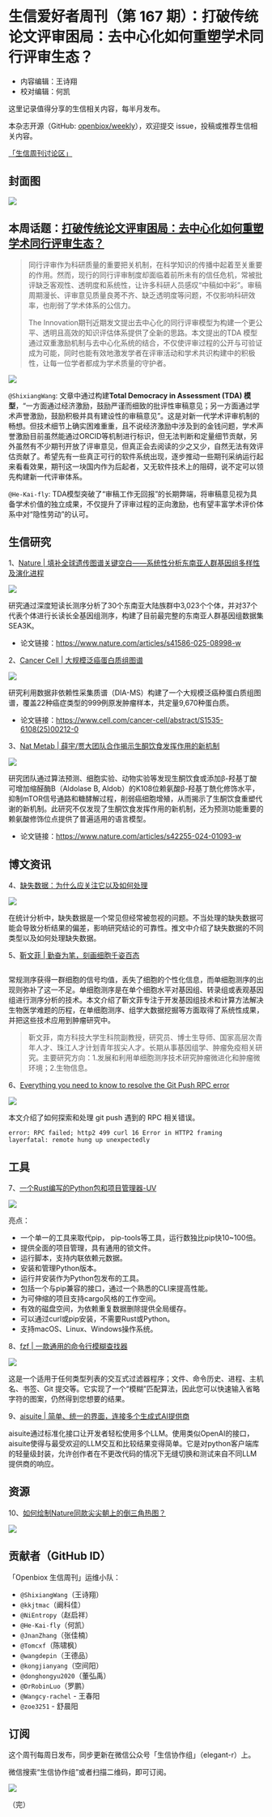 # 生信爱好者周刊（第 167 期）：打破传统论文评审困局：去中心化如何重塑学术同行评审生态？

- 内容编辑：王诗翔
- 校对编辑：何凯

这里记录值得分享的生信相关内容，每半月发布。

本杂志开源（GitHub: [openbiox/weekly](https://github.com/openbiox/weekly)），欢迎提交 issue，投稿或推荐生信相关内容。

[「生信周刊讨论区」](https://github.com/openbiox/weekly/discussions)

## 封面图

![](https://weekly-1301043367.cos.ap-shanghai.myqcloud.com/20250607213921060.png)



## 本周话题：[打破传统论文评审困局：去中心化如何重塑学术同行评审生态？](https://mp.weixin.qq.com/s/TEA4S6ACL3IIueX2CIgwXA)

> 同行评审作为科研质量的重要把关机制，在科学知识的传播中起着至关重要的作用。然而，现行的同行评审制度却面临着前所未有的信任危机，常被批评缺乏客观性、透明度和系统性，让许多科研人员感叹“中稿如中彩”。审稿周期漫长、评审意见质量良莠不齐、缺乏透明度等问题，不仅影响科研效率，也削弱了学术体系的公信力。
>
> The Innovation期刊近期发文提出去中心化的同行评审模型为构建一个更公平、透明且高效的知识评估体系提供了全新的思路。本文提出的TDA 模型通过双重激励机制与去中心化系统的结合，不仅使评审过程的公开与可验证成为可能，同时也能有效地激发学者在评审活动和学术共识构建中的积极性，让每一位学者都成为学术质量的守护者。

![](https://weekly-1301043367.cos.ap-shanghai.myqcloud.com/20250607221555363.webp)

`@ShixiangWang`: 文章中通过构建**Total Democracy in Assessment (TDA) 模型**，“一方面通过经济激励，鼓励严谨而细致的批评性审稿意见；另一方面通过学术声誉激励，鼓励积极并具有建设性的审稿意见”。这是对新一代学术评审机制的畅想。但技术细节上确实困难重重，且不说经济激励中涉及到的金钱问题，学术声誉激励目前虽然能通过ORCID等机制进行标识，但无法判断和定量细节贡献，另外虽然有不少期刊开放了评审意见，但真正会去阅读的少之又少，自然无法有效评估贡献了。希望先有一些真正可行的软件系统出现，逐步推动一些期刊采纳运行起来看看效果，期刊这一块国内作为后起者，又无软件技术上的阻碍，说不定可以领先构建新一代评审体系。

`@He-Kai-fly`: TDA模型突破了“审稿工作无回报”的长期弊端，将审稿意见视为具备学术价值的独立成果，不仅提升了评审过程的正向激励，也有望丰富学术评价体系中对“隐性劳动”的认可。



## 生信研究

1、[Nature | 填补全球遗传图谱关键空白——系统性分析东南亚人群基因组多样性及演化进程](https://mp.weixin.qq.com/s/vqW-gIAmXLrFy7_DGfDoEg)

![](https://weekly-1301043367.cos.ap-shanghai.myqcloud.com/20250607214028519.png)

研究通过深度短读长测序分析了30个东南亚大陆族群中3,023个个体，并对37个代表个体进行长读长全基因组测序，构建了目前最完整的东南亚人群基因组数据集SEA3K。

- 论文链接：https://www.nature.com/articles/s41586-025-08998-w



2、[Cancer Cell | 大规模泛癌蛋白质组图谱](https://mp.weixin.qq.com/s/fAttTJuwlhmrNXaKouttjA)

![](https://weekly-1301043367.cos.ap-shanghai.myqcloud.com/20250607214125385.png)

研究利用数据非依赖性采集质谱（DIA-MS）构建了一个大规模泛癌种蛋白质组图谱，覆盖22种癌症类型的999例原发肿瘤样本，共定量9,670种蛋白质。

- 论文链接：https://www.cell.com/cancer-cell/abstract/S1535-6108(25)00212-0



3、[Nat Metab | 薛宇/贾大团队合作揭示生酮饮食发挥作用的新机制](https://mp.weixin.qq.com/s/htZ02ymacbua07XeNavBew)

![](https://weekly-1301043367.cos.ap-shanghai.myqcloud.com/20250607214625109.png)

研究团队通过算法预测、细胞实验、动物实验等发现生酮饮食或添加β-羟基丁酸可增加缩醛酶B（Aldolase B, Aldob）的K108位赖氨酸β-羟基丁酰化修饰水平，抑制mTOR信号通路和糖酵解过程，削弱癌细胞增殖，从而揭示了生酮饮食重塑代谢的新机制。此研究不仅发现了生酮饮食发挥作用的新机制，还为预测功能重要的赖氨酸修饰位点提供了普遍适用的语言模型。

- 论文链接：https://www.nature.com/articles/s42255-024-01093-w



## 博文资讯



4、[缺失数据：为什么应关注它以及如何处理](https://mp.weixin.qq.com/s/MuP9jgfEXaUtxqUtKE-RKw)

![](https://weekly-1301043367.cos.ap-shanghai.myqcloud.com/20250607214539179.png)

在统计分析中，缺失数据是一个常见但经常被忽视的问题。不当处理的缺失数据可能会导致分析结果的偏差，影响研究结论的可靠性。推文中介绍了缺失数据的不同类型以及如何处理缺失数据。



5、[靳文菲 | 勤奋为笔，刻画细胞千姿百态](https://mp.weixin.qq.com/s/f5KfIcnSYIja1m0qQPvvYw)

<img src="https://weekly-1301043367.cos.ap-shanghai.myqcloud.com/20250607215151709.webp" alt="" style="zoom:33%;" />

常规测序获得一群细胞的信号均值，丢失了细胞的个性化信息，而单细胞测序的出现则弥补了这一不足。单细胞测序是在单个细胞水平对基因组、转录组或表观基因组进行测序分析的技术。本文介绍了靳文菲专注于开发基因组技术和计算方法解决生物医学难题的历程，在单细胞测序、组学大数据挖掘等方面取得了系统性成果，并把这些技术应用到肿瘤研究中。

> 靳文菲，南方科技大学生科院副教授，研究员、博士生导师、国家高层次青年人才、珠江人才计划青年拔尖人才。长期从事基因组学、肿瘤免疫相关研究。主要研究方向：1.发展和利用单细胞测序技术研究肿瘤微进化和肿瘤微环境；2.生物信息。



6、[Everything you need to know to resolve the Git Push RPC error](https://medium.com/swlh/everything-you-need-to-know-to-resolve-the-git-push-rpc-error-1a865fd1ebea)

![](https://weekly-1301043367.cos.ap-shanghai.myqcloud.com/20250607215557613.jpeg)

本文介绍了如何探索和处理 git push 遇到的 RPC 相关错误。

```
error: RPC failed; http2 499 curl 16 Error in HTTP2 framing layerfatal: remote hung up unexpectedly
```



## 工具



7、[一个Rust编写的Python包和项目管理器-UV](https://github.com/astral-sh/uv)

![](https://weekly-1301043367.cos.ap-shanghai.myqcloud.com/20250607215409301.png)

亮点：

- 一个单一的工具来取代pip， pip-tools等工具，运行数独比pip快10~100倍。
- 提供全面的项目管理，具有通用的锁文件。
- 运行脚本，支持内联依赖元数据。
- 安装和管理Python版本。
- 运行并安装作为Python包发布的工具。
- 包括一个与pip兼容的接口，通过一个熟悉的CLI来提高性能。
- 为可伸缩的项目支持cargo风格的工作空间。
- 有效的磁盘空间，为依赖重复数据删除提供全局缓存。
- 可以通过curl或pip安装，不需要Rust或Python。
- 支持macOS、Linux、Windows操作系统。



8、[fzf  | 一款通用的命令行模糊查找器](https://github.com/junegunn/fzf)

![](https://weekly-1301043367.cos.ap-shanghai.myqcloud.com/20250607220411511.png)

这是一个适用于任何类型列表的交互式过滤器程序；文件、命令历史、进程、主机名、书签、Git 提交等。它实现了一个“模糊”匹配算法，因此您可以快速输入省略字符的图案，仍然得到您想要的结果。

9、[aisuite | 简单、统一的界面，连接多个生成式AI提供商](https://github.com/andrewyng/aisuite)

aisuite通过标准化接口让开发者轻松使用多个LLM。使用类似OpenAI的接口，aisuite使得与最受欢迎的LLM交互和比较结果变得简单。它是对python客户端库的轻量级封装，允许创作者在不更改代码的情况下无缝切换和测试来自不同LLM提供商的响应。

## 资源



10、[如何绘制Nature同款尖尖朝上的倒三角热图？]()

![](https://weekly-1301043367.cos.ap-shanghai.myqcloud.com/20250607220946170.webp)



## 贡献者（GitHub ID）

「Openbiox 生信周刊」运维小队：

- `@ShixiangWang`（王诗翔）
- `@kkjtmac`（阚科佳）
- `@NiEntropy`（赵启祥）
- `@He-Kai-fly`（何凯）
- `@JnanZhang`（张佳楠）
- `@Tomcxf`（陈啸枫）
- `@wangdepin`（王德品）
- `@kongjianyang`（空间阳）
- `@donghongyu2020`（董弘禹）
- `@DrRobinLuo`（罗鹏）
- `@Wangcy-rachel` - 王春阳
- `@zoe3251` - 舒晨阳

## 订阅

这个周刊每周日发布，同步更新在微信公众号「生信协作组」（elegant-r）上。

微信搜索“生信协作组”或者扫描二维码，即可订阅。

![](https://weekly-1301043367.cos.ap-shanghai.myqcloud.com/20250413112010173.png)

（完）